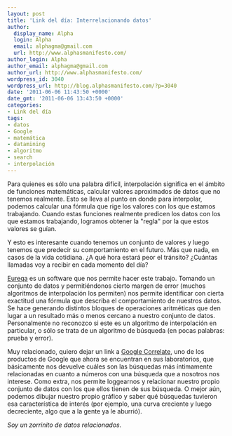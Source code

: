 ```yaml
---
layout: post
title: 'Link del día: Interrelacionando datos'
author:
  display_name: Alpha
  login: Alpha
  email: alphagma@gmail.com
  url: http://www.alphasmanifesto.com/
author_login: Alpha
author_email: alphagma@gmail.com
author_url: http://www.alphasmanifesto.com/
wordpress_id: 3040
wordpress_url: http://blog.alphasmanifesto.com/?p=3040
date: '2011-06-06 11:43:50 +0000'
date_gmt: '2011-06-06 13:43:50 +0000'
categories:
- Link del día
tags:
- datos
- Google
- matemática
- datamining
- algoritmo
- search
- interpolación
---
```


Para quienes es sólo una palabra difícil, interpolación significa en el ámbito de funciones matemáticas, calcular valores aproximados de datos que no tenemos realmente. Esto se lleva al punto en donde para interpolar, podemos calcular una fórmula que rige los valores con los que estamos trabajando. Cuando estas funciones realmente predicen los datos con los que estamos trabajando, logramos obtener la "regla" por la que estos valores se guían.

Y esto es interesante cuando tenemos un conjunto de valores y luego tenemos que predecir su comportamiento en el futuro. Más que nada, en casos de la vida cotidiana.  ¿A qué hora estará peor el tránsito?  ¿Cuántas llamadas voy a recibir en cada momento del día?

[Eureqa](http://creativemachines.cornell.edu/eureqa) es un software que nos permite hacer este trabajo. Tomando un conjunto de datos y permitiéndonos cierto margen de error (muchos algoritmos de interpolación los permiten) nos permite identificar con cierta exactitud una fórmula que describa el comportamiento de nuestros datos. Se hace generando distintos bloques de operaciones aritméticas que den lugar a un resultado más o menos cercano a nuestro conjunto de datos. Personalmente no reconozco si este es un algoritmo de interpolación en particular, o sólo se trata de un algoritmo de búsqueda (en pocas palabras: prueba y error).

Muy relacionado, quiero dejar un link a [Google Correlate](http://correlate.googlelabs.com/), uno de los productos de Google que ahora se encuentran en sus laboratorios, que básicamente nos devuelve cuáles son las búsquedas más íntimamente relacionadas en cuanto a números con una búsqueda que a nosotros nos interese. Como extra, nos permite loggearnos y relacionar nuestro propio conjunto de datos con los que ellos tienen de sus búsqueda. O mejor aún, podemos dibujar nuestro propio gráfico y saber qué búsquedas tuvieron esa característica de interés (por ejemplo, una curva creciente y luego decreciente, algo que a la gente ya le aburrió).

_Soy un zorrinito de datos relacionados._
